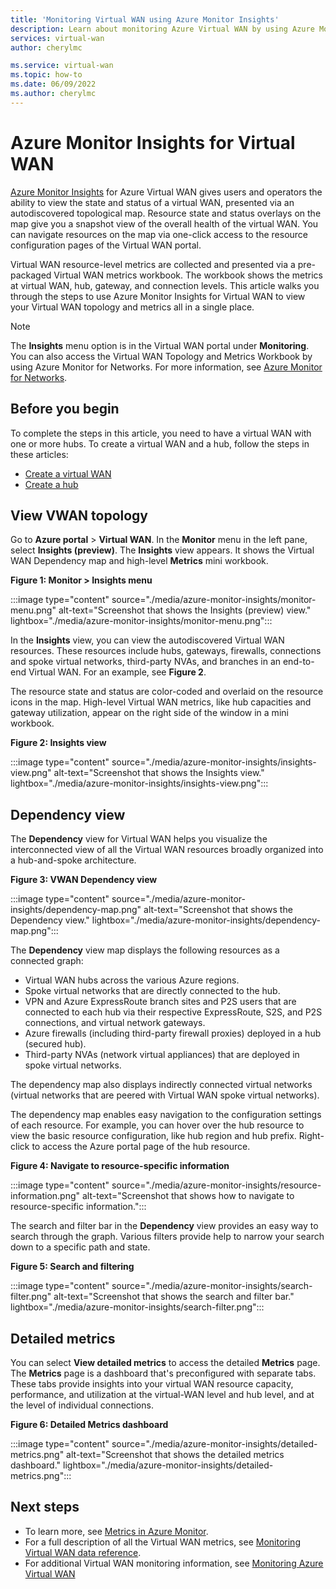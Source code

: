 ```yaml
---
title: 'Monitoring Virtual WAN using Azure Monitor Insights'
description: Learn about monitoring Azure Virtual WAN by using Azure Monitor Insights.
services: virtual-wan
author: cherylmc

ms.service: virtual-wan
ms.topic: how-to
ms.date: 06/09/2022
ms.author: cherylmc
---
```


# Azure Monitor Insights for Virtual WAN

[Azure Monitor Insights](../network-watcher/network-insights-overview.md) for Azure Virtual WAN gives users and operators the ability to view the state and status of a virtual WAN, presented via an autodiscovered topological map. Resource state and status overlays on the map give you a snapshot view of the overall health of the virtual WAN. You can navigate resources on the map via one-click access to the resource configuration pages of the Virtual WAN portal.

Virtual WAN resource-level metrics are collected and presented via a pre-packaged Virtual WAN metrics workbook. The workbook shows the metrics at virtual WAN, hub, gateway, and connection levels. This article walks you through the steps to use Azure Monitor Insights for Virtual WAN to view your Virtual WAN topology and metrics all in a single place.

> [!NOTE]
> The **Insights** menu option is in the Virtual WAN portal under **Monitoring**. You can also access the Virtual WAN Topology and Metrics Workbook by using Azure Monitor for Networks. For more information, see [Azure Monitor for Networks](../network-watcher/network-insights-overview.md). 
>

## Before you begin

To complete the steps in this article, you need to have a virtual WAN with one or more hubs. To create a virtual WAN and a hub, follow the steps in these articles:

* [Create a virtual WAN](virtual-wan-site-to-site-portal.md#openvwan)
* [Create a hub](virtual-wan-site-to-site-portal.md#hub)

## <a name="topology"></a>View VWAN topology

Go to **Azure portal** > **Virtual WAN**. In the **Monitor** menu in the left pane, select **Insights (preview)**. The **Insights** view appears. It shows the Virtual WAN Dependency map and high-level **Metrics** mini workbook.

**Figure 1: Monitor > Insights menu**

:::image type="content" source="./media/azure-monitor-insights/monitor-menu.png" alt-text="Screenshot that shows the Insights (preview) view." lightbox="./media/azure-monitor-insights/monitor-menu.png":::

In the **Insights** view, you can view the autodiscovered Virtual WAN resources. These resources include hubs, gateways, firewalls, connections and spoke virtual networks, third-party NVAs, and branches in an end-to-end Virtual WAN. For an example, see **Figure 2**.

The resource state and status are color-coded and overlaid on the resource icons in the map. High-level Virtual WAN metrics, like hub capacities and gateway utilization, appear on the right side of the window in a mini workbook.

**Figure 2: Insights view**

:::image type="content" source="./media/azure-monitor-insights/insights-view.png" alt-text="Screenshot that shows the Insights view." lightbox="./media/azure-monitor-insights/insights-view.png":::

## <a name="dependency"></a>Dependency view

The **Dependency** view for Virtual WAN helps you visualize the interconnected view of all the Virtual WAN resources broadly organized into a hub-and-spoke architecture.

**Figure 3: VWAN Dependency view**

:::image type="content" source="./media/azure-monitor-insights/dependency-map.png" alt-text="Screenshot that shows the Dependency view." lightbox="./media/azure-monitor-insights/dependency-map.png":::

The **Dependency** view map displays the following resources as a connected graph:

* Virtual WAN hubs across the various Azure regions.
* Spoke virtual networks that are directly connected to the hub.
* VPN and Azure ExpressRoute branch sites and P2S users that are connected to each hub via their respective ExpressRoute, S2S, and P2S connections, and virtual network gateways.
* Azure firewalls (including third-party firewall proxies) deployed in a hub (secured hub).
* Third-party NVAs (network virtual appliances) that are deployed in spoke virtual networks.

The dependency map also displays indirectly connected virtual networks (virtual networks that are peered with Virtual WAN spoke virtual networks).

The dependency map enables easy navigation to the configuration settings of each resource. For example, you can hover over the hub resource to view the basic resource configuration, like hub region and hub prefix. Right-click to access the Azure portal page of the hub resource.

**Figure 4: Navigate to resource-specific information**

:::image type="content" source="./media/azure-monitor-insights/resource-information.png" alt-text="Screenshot that shows how to navigate to resource-specific information.":::

The search and filter bar in the **Dependency** view provides an easy way to search through the graph. Various filters provide help to narrow your search down to a specific path and state.

**Figure 5: Search and filtering**

:::image type="content" source="./media/azure-monitor-insights/search-filter.png" alt-text="Screenshot that shows the search and filter bar." lightbox="./media/azure-monitor-insights/search-filter.png":::

## <a name="detailed"></a>Detailed metrics

You can select **View detailed metrics** to access the detailed **Metrics** page. The **Metrics** page is a dashboard that's preconfigured with separate tabs. These tabs provide insights into your virtual WAN resource capacity, performance, and utilization at the virtual-WAN level and hub level, and at the level of individual connections.

**Figure 6: Detailed Metrics dashboard**

:::image type="content" source="./media/azure-monitor-insights/detailed-metrics.png" alt-text="Screenshot that shows the detailed metrics dashboard." lightbox="./media/azure-monitor-insights/detailed-metrics.png":::

## Next steps

* To learn more, see [Metrics in Azure Monitor](../azure-monitor/essentials/data-platform-metrics.md).
* For a full description of all the Virtual WAN metrics, see [Monitoring Virtual WAN data reference](monitor-virtual-wan-reference.md).
* For additional Virtual WAN monitoring information, see [Monitoring Azure Virtual WAN](monitor-virtual-wan.md)
